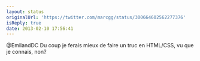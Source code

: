 ```yaml
---
layout: status
originalUrl: 'https://twitter.com/marcgg/status/300664602562277376'
isReply: true
date: 2013-02-10 17:56:41
---
```


@EmilandDC Du coup je ferais mieux de faire un truc en HTML/CSS, vu que je connais, non?

